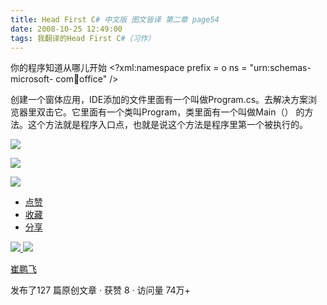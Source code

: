 ```yaml
---
title: Head First C# 中文版 图文皆译 第二章 page54
date: 2008-10-25 12:49:00
tags: 我翻译的Head First C#（习作）
---
```

你的程序知道从哪儿开始  <?xml:namespace prefix = o ns = "urn:schemas-microsoft-
com:office:office" />

创建一个窗体应用，IDE添加的文件里面有一个叫做Program.cs。去解决方案浏览器里双击它。它里面有一个类叫Program，类里面有一个叫做Main（）
的方法。这个方法就是程序入口点，也就是说这个方法是程序里第一个被执行的。

![](https://p-blog.csdn.net/images/p_blog_csdn_net/cuipengfei1/EntryImages/20081025/%E6%88%AA%E5%9B%BE03.jpg)

![](https://p-blog.csdn.net/images/p_blog_csdn_net/cuipengfei1/EntryImages/20081025/%E6%88%AA%E5%9B%BE04.jpg)

![](https://p-blog.csdn.net/images/p_blog_csdn_net/cuipengfei1/EntryImages/20081025/%E6%88%AA%E5%9B%BE05.jpg)

  * [ 点赞  ](javascript:;)
  * [ 收藏  ](javascript:;)
  * [ 分享 ](javascript:;)

[ ![](https://profile.csdnimg.cn/5/2/5/3_cuipengfei1)
![](https://g.csdnimg.cn/static/user-reg-year/1x/11.png)
](https://blog.csdn.net/cuipengfei1)

[ 崔鹏飞 ](https://blog.csdn.net/cuipengfei1)

发布了127 篇原创文章  ·  获赞 8  ·  访问量 74万+

